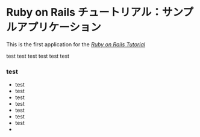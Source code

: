 # Ruby on Rails チュートリアル：サンプルアプリケーション

This is the first application for the
[*Ruby on Rails Tutorial*](http://railstutorial.jp/)

test
test
test
test
test
test
### test
* test
* test
* test
* test
* test
* test
* test
* 
